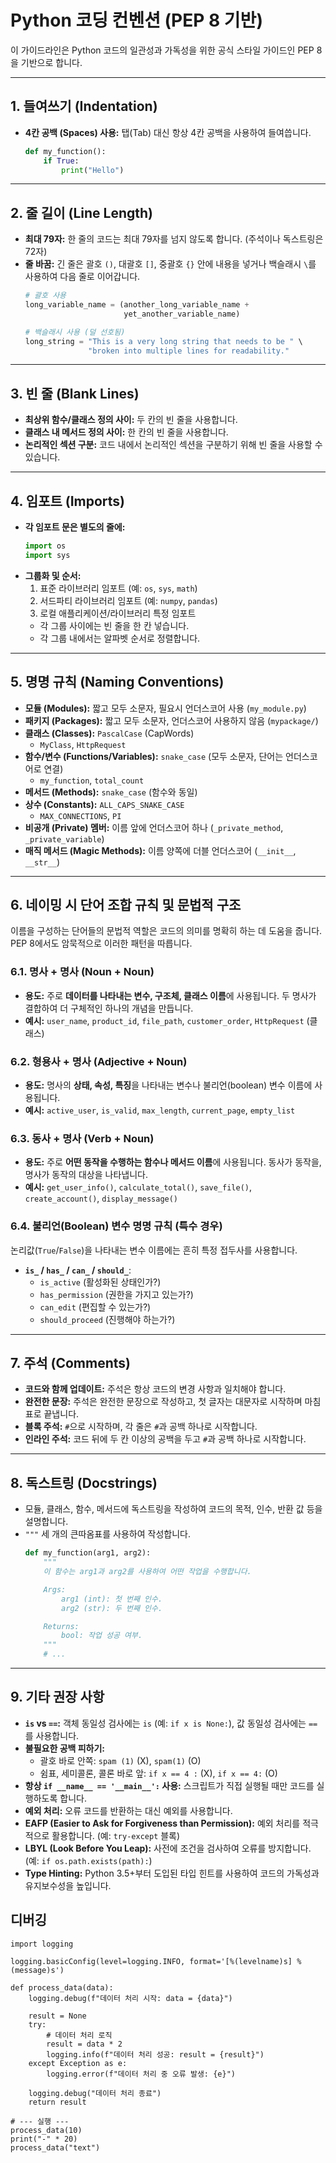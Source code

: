 # Python 코딩 컨벤션 (PEP 8 기반)

이 가이드라인은 Python 코드의 일관성과 가독성을 위한 공식 스타일 가이드인 PEP 8을 기반으로 합니다.

---

## 1. 들여쓰기 (Indentation)

* **4칸 공백 (Spaces) 사용:** 탭(Tab) 대신 항상 4칸 공백을 사용하여 들여씁니다.
    ```python
    def my_function():
        if True:
            print("Hello")
    ```

---

## 2. 줄 길이 (Line Length)

* **최대 79자:** 한 줄의 코드는 최대 79자를 넘지 않도록 합니다. (주석이나 독스트링은 72자)
* **줄 바꿈:** 긴 줄은 괄호 `()`, 대괄호 `[]`, 중괄호 `{}` 안에 내용을 넣거나 백슬래시 `\`를 사용하여 다음 줄로 이어갑니다.
    ```python
    # 괄호 사용
    long_variable_name = (another_long_variable_name +
                          yet_another_variable_name)

    # 백슬래시 사용 (덜 선호됨)
    long_string = "This is a very long string that needs to be " \
                  "broken into multiple lines for readability."
    ```

---

## 3. 빈 줄 (Blank Lines)

* **최상위 함수/클래스 정의 사이:** 두 칸의 빈 줄을 사용합니다.
* **클래스 내 메서드 정의 사이:** 한 칸의 빈 줄을 사용합니다.
* **논리적인 섹션 구분:** 코드 내에서 논리적인 섹션을 구분하기 위해 빈 줄을 사용할 수 있습니다.

---

## 4. 임포트 (Imports)

* **각 임포트 문은 별도의 줄에:**
    ```python
    import os
    import sys
    ```
* **그룹화 및 순서:**
    1.  표준 라이브러리 임포트 (예: `os`, `sys`, `math`)
    2.  서드파티 라이브러리 임포트 (예: `numpy`, `pandas`)
    3.  로컬 애플리케이션/라이브러리 특정 임포트
    * 각 그룹 사이에는 빈 줄을 한 칸 넣습니다.
    * 각 그룹 내에서는 알파벳 순서로 정렬합니다.

---

## 5. 명명 규칙 (Naming Conventions)

* **모듈 (Modules):** 짧고 모두 소문자, 필요시 언더스코어 사용 (`my_module.py`)
* **패키지 (Packages):** 짧고 모두 소문자, 언더스코어 사용하지 않음 (`mypackage/`)
* **클래스 (Classes):** `PascalCase` (CapWords)
    * `MyClass`, `HttpRequest`
* **함수/변수 (Functions/Variables):** `snake_case` (모두 소문자, 단어는 언더스코어로 연결)
    * `my_function`, `total_count`
* **메서드 (Methods):** `snake_case` (함수와 동일)
* **상수 (Constants):** `ALL_CAPS_SNAKE_CASE`
    * `MAX_CONNECTIONS`, `PI`
* **비공개 (Private) 멤버:** 이름 앞에 언더스코어 하나 (`_private_method`, `_private_variable`)
* **매직 메서드 (Magic Methods):** 이름 양쪽에 더블 언더스코어 (`__init__`, `__str__`)

---

## 6. 네이밍 시 단어 조합 규칙 및 문법적 구조

이름을 구성하는 단어들의 문법적 역할은 코드의 의미를 명확히 하는 데 도움을 줍니다. PEP 8에서도 암묵적으로 이러한 패턴을 따릅니다.

### 6.1. 명사 + 명사 (Noun + Noun)
* **용도:** 주로 **데이터를 나타내는 변수, 구조체, 클래스 이름**에 사용됩니다. 두 명사가 결합하여 더 구체적인 하나의 개념을 만듭니다.
* **예시:** `user_name`, `product_id`, `file_path`, `customer_order`, `HttpRequest` (클래스)

### 6.2. 형용사 + 명사 (Adjective + Noun)
* **용도:** 명사의 **상태, 속성, 특징**을 나타내는 변수나 불리언(boolean) 변수 이름에 사용됩니다.
* **예시:** `active_user`, `is_valid`, `max_length`, `current_page`, `empty_list`

### 6.3. 동사 + 명사 (Verb + Noun)
* **용도:** 주로 **어떤 동작을 수행하는 함수나 메서드 이름**에 사용됩니다. 동사가 동작을, 명사가 동작의 대상을 나타냅니다.
* **예시:** `get_user_info()`, `calculate_total()`, `save_file()`, `create_account()`, `display_message()`

### 6.4. 불리언(Boolean) 변수 명명 규칙 (특수 경우)
논리값(`True`/`False`)을 나타내는 변수 이름에는 흔히 특정 접두사를 사용합니다.
* **`is_` / `has_` / `can_` / `should_`**:
    * `is_active` (활성화된 상태인가?)
    * `has_permission` (권한을 가지고 있는가?)
    * `can_edit` (편집할 수 있는가?)
    * `should_proceed` (진행해야 하는가?)

---

## 7. 주석 (Comments)

* **코드와 함께 업데이트:** 주석은 항상 코드의 변경 사항과 일치해야 합니다.
* **완전한 문장:** 주석은 완전한 문장으로 작성하고, 첫 글자는 대문자로 시작하며 마침표로 끝냅니다.
* **블록 주석:** `#`으로 시작하며, 각 줄은 `#`과 공백 하나로 시작합니다.
* **인라인 주석:** 코드 뒤에 두 칸 이상의 공백을 두고 `#`과 공백 하나로 시작합니다.

---

## 8. 독스트링 (Docstrings)

* 모듈, 클래스, 함수, 메서드에 독스트링을 작성하여 코드의 목적, 인수, 반환 값 등을 설명합니다.
* `"""` 세 개의 큰따옴표를 사용하여 작성합니다.
    ```python
    def my_function(arg1, arg2):
        """
        이 함수는 arg1과 arg2를 사용하여 어떤 작업을 수행합니다.

        Args:
            arg1 (int): 첫 번째 인수.
            arg2 (str): 두 번째 인수.

        Returns:
            bool: 작업 성공 여부.
        """
        # ...
    ```

---

## 9. 기타 권장 사항

* **`is` vs `==`:** 객체 동일성 검사에는 `is` (예: `if x is None:`), 값 동일성 검사에는 `==`를 사용합니다.
* **불필요한 공백 피하기:**
    * 괄호 바로 안쪽: `spam (1)` (X), `spam(1)` (O)
    * 쉼표, 세미콜론, 콜론 바로 앞: `if x == 4 :` (X), `if x == 4:` (O)
* **항상 `if __name__ == '__main__':` 사용:** 스크립트가 직접 실행될 때만 코드를 실행하도록 합니다.
* **예외 처리:** 오류 코드를 반환하는 대신 예외를 사용합니다.
* **EAFP (Easier to Ask for Forgiveness than Permission):** 예외 처리를 적극적으로 활용합니다. (예: `try-except` 블록)
* **LBYL (Look Before You Leap):** 사전에 조건을 검사하여 오류를 방지합니다. (예: `if os.path.exists(path):`)
* **Type Hinting:** Python 3.5+부터 도입된 타입 힌트를 사용하여 코드의 가독성과 유지보수성을 높입니다.

## 디버깅 

```
import logging

logging.basicConfig(level=logging.INFO, format='[%(levelname)s] %(message)s')

def process_data(data):
    logging.debug(f"데이터 처리 시작: data = {data}")
    
    result = None
    try:
        # 데이터 처리 로직
        result = data * 2
        logging.info(f"데이터 처리 성공: result = {result}")
    except Exception as e:
        logging.error(f"데이터 처리 중 오류 발생: {e}")
        
    logging.debug("데이터 처리 종료")
    return result

# --- 실행 ---
process_data(10)
print("-" * 20)
process_data("text")

```